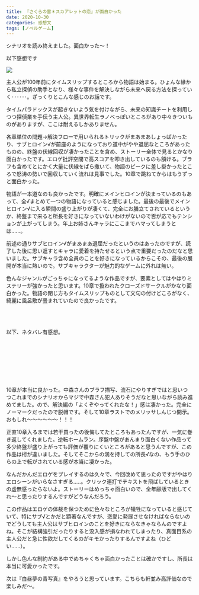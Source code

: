 ```yaml
---
title: 『さくらの雲＊スカアレットの恋』が面白かった
date: 2020-10-30
categories: 感想文
tags: [ノベルゲーム]
---
```



シナリオを読み終えました。面白かった～！

以下感想です

![](https://firebasestorage.googleapis.com/v0/b/hukurouo.appspot.com/o/image%2F000000003043_guswTad.jpg?alt=media&token=076a122a-e327-41ba-b754-d6d9e171e5e2)

主人公が100年前にタイムスリップするところから物語は始まる。ひょんな縁から私立探偵の助手となり、様々な事件を解決しながら未来へ戻る方法を探っていく･･････。ざっくりとこんな感じのお話です。

タイムパラドックスが起きないよう気を付けながら、未来の知識チートを利用しつつ探偵業を手伝う主人公。異世界転生ラノベっぽいところがあり中々きついものがありますが、ここは耐えるしかありません。

各章単位の問題→解決フローで用いられるトリックがまあまあしょっぱかったり、サブヒロイン√が前座のようになっており道中がやや退屈なところがあったものの、終盤の伏線回収が凄かったことを含め、ストーリー全体で見るとかなり面白かったです。エロゲ批評空間で高スコアを叩き出しているのも頷ける。ブラフも含めてとにかく大量に伏線をばら撒いて、物語のピークに差し掛かったところで怒涛の勢いで回収していく流れは見事でした。10章で跳ねてからはもうずっと面白かった。

物語が一本道なのも良かったです。明確にメインヒロインが決まっているのもあって、全√まとめて一つの物語になっていると感じました。最後の最後でメインヒロイン√に入る瞬間の盛り上がりが凄くて、完全にお膳立てされているというか、終盤まで来ると所長を好きになっていないわけがないので否が応でもテンションが上がってしまう。年上お姉さんキャラにここまでハマってしまうとは......。

前述の通りサブヒロイン√がまあまあ退屈だったというのはあったのですが、読了した後に思い返すとキャラに愛着を持たせるという点で重要だったのだなと思いました。サブキャラ含め全員のことを好きになっているからこその、最後の展開が本当に熱いので。サブキャラクターが魅力的なゲームに外れは無い。

色んなジャンルがごっちゃになってるような作品ですが、要素としてはやはりミステリーが強かったと思います。10章で扱われたクローズドサークルがかなり面白かった。物語の閉じ方もタイムスリップものとして文句の付けどころがなく、綺麗に風呂敷が畳まれていたので良かったです。

<br><br><br>
以下、ネタバレ有感想。
<br><br><br><br><br><br>
<br><br><br>
10章が本当に良かった。中森さんのブラフ描写、流石にやりすぎではと思いつつこれまでのシナリオからマジで中森さん犯人ありそうだなと思いながら読み進めてました。ので、解決編の「よくぞやってくれたな！」感は凄かった。完全にノーマークだったので脱帽です。そして10章ラストでのメリッサしんじつ開示。おもしれ～～～～～～！！！

正直10章入るまでは若干買ったの後悔してたところもあったんですが、一気に巻き返してくれました。逆転ホームラン。序盤中盤があんまり面白くない作品って多少終盤が盛り上がっても評価が覆りにくいところがあると思うんですが、この作品は桁が違いました。そしてそこからの満を持しての所長√なの、もう手のひらの上で転がされている感が本当に凄かった。

なんだかんだエロゲをプレイするのは久々で、今回改めて思ったのですがやはりエロシーンがいらなさすぎる.....。クリック連打でテキストを飛ばしているときの虚無感ったらないよ。ストーリーはめっちゃ面白いので、全年齢版で出してくれ～と思ったりするんですがどうなんだろう。

この作品はエロゲの体裁を保つために色々なところが犠牲になっていると感じていて、特にサブ√とかだと顕著なんですが、恋愛に発展させなければならないのでどうしても主人公はサブヒロインのことを好きにならなきゃならんのですよね。そこが結構強引だったりすると没入感が損なわれてしまったり、真面目系の主人公だと急に性欲だしてくるのがキモかったりするんですよね（ひどい......）。

しかし色んな制約がある中でめちゃくちゃ面白かったことは確かですし、所長は本当に可愛かったです。

次は『白昼夢の青写真』をやろうと思っています。こちらも軒並み高評価なので楽しみだ～。

